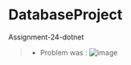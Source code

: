 # DatabaseProject
Assignment-24-dotnet

> - Problem was :
> ![image](https://user-images.githubusercontent.com/77886136/160237570-1522a198-cfb9-447c-9808-10458758662e.png)
